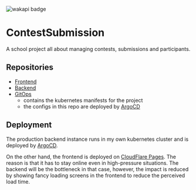 ![wakapi badge](https://wakapi.simulatan.me/api/badge/SIMULATAN/interval:any/label:ContestSubmission?label=Time%20Spent)

# ContestSubmission
A school project all about managing contests, submissions and participants.

## Repositories
- [Frontend](https://github.com/ContestSubmission/Frontend)
- [Backend](https://github.com/ContestSubmission/Backend)
- [GitOps](https://github.com/ContestSubmission/GitOps)
  - contains the kubernetes manifests for the project
  - the configs in this repo are deployed by [ArgoCD](https://argoproj.github.io/cd/)

## Deployment
The production backend instance runs in my own kubernetes cluster and is deployed by [ArgoCD](https://argoproj.github.io/cd/).

On the other hand, the frontend is deployed on [CloudFlare Pages](https://pages.cloudflare.com/). The reason is that it has to stay online even in high-pressure situations. The backend will be the bottleneck in that case, however, the impact is reduced by showing fancy loading screens in the frontend to reduce the perceived load time.
